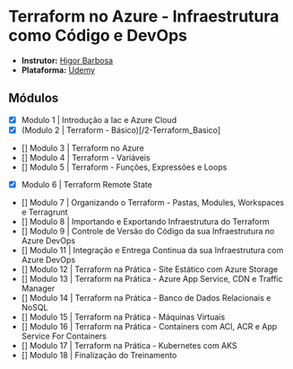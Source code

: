 # Terraform no Azure - Infraestrutura como Código e DevOps

- **Instrutor:** [Higor Barbosa](https://www.linkedin.com/in/higor-barbosa/)
- **Plataforma:** [Udemy](https://www.udemy.com/course/terraformazure/)

## Módulos

- [x] Modulo 1 | Introdução a Iac e Azure Cloud
- [x] (Modulo 2 | Terraform - Básico)[/2-Terraform_Basico]
- [] Modulo 3 | Terraform no Azure
- [] Modulo 4 | Terraform - Variáveis
- [] Modulo 5 | Terraform - Funções, Expressões e Loops
- [x] Modulo 6 | Terraform Remote State
- [] Modulo 7 | Organizando o Terraform - Pastas, Modules, Workspaces e Terragrunt
- [] Modulo 8 | Importando e Exportando Infraestrutura do Terraform
- [] Modulo 9 | Controle de Versão do Código da sua Infraestrutura no Azure DevOps
- [] Modulo 11 | Integração e Entrega Continua da sua Infraestrutura com Azure DevOps
- [] Modulo 12 | Terraform na Prática - Site Estático com Azure Storage
- [] Modulo 13 | Terraform na Prática - Azure App Service, CDN e Traffic Manager
- [] Modulo 14 | Terraform na Prática - Banco de Dados Relacionais e NoSQL
- [] Modulo 15 | Terraform na Prática - Máquinas Virtuais
- [] Modulo 16 | Terraform na Prática - Containers com ACI, ACR e App Service For Containers
- [] Modulo 17 | Terraform na Prática - Kubernetes com AKS
- [] Modulo 18 | Finalização do Treinamento
